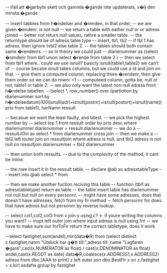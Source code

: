 -- ifall att �garbyte skett och gammla �gande inte updaterats, v�lj den minsta �gande

-- insert tabbles from h�ndelser and �renden, in that order,
-- we are given �endenr. is not null
-- we return a table with eather null or or adress joined
-- better not return null values, rathre a smaller table.
-- the returntype should be of adress table type
-- insert, tb1, tb2
-- if tbl 1 has adress, then ignore tvbl2 else table 2.
-- the tables should both contain same �rendenrs.
-- so in theory we could just
-- diarienummer as (select �rendenr from tbl1 union select �rende from table 2 )
-- then we select from tbl1 where.. could we use isnull? basicly isnull(table1,table2) we can't of
-- course becase isnull takes columns, but we could use a id and join on that.
-- give them a computed column, replacing there �rendenr, then give them order so we can do rownr =1
-- computeed column, gotta be, null or not, table1 or table 2.
-- we also only want the latest non null adress from h�ndelse tabellen.
--(select *, row_number() over (partiotion by diarienummer sort by h�ndelsedatum)*100*(isnull(adr)+isnull(postnr)+isnull(postort)+isnull(name)) prio from table1), harNamn ressult

-- becasue we want the least faulty, and latest.
-- we pick the highest number by
-- select top 1 from ressult order by prio desc where diarienummer.diarienummer = ressult.diarienummer
-- we do a
-- ressultJOin as select * from diarienummer cross join
-- then we make a
-- tbl2 left iouter join on ressultjoin where adress is null, and tbl2 adress is not null on ressultjoin.diarienummer = tbl2.diarienummer

-- then union both ressults.
-- due to the complexity of the method, it cant be inline.

-- the nwe insert it in the  ressult table.
-- declare @ab as adresstableType
-- insert into @ab select * from

-- then we make another fuction reciving this table
-- function (tbl1 as adresstabletype) return as table
-- the table insert table has diarienummer not null but null on every personnr.
-- might have some adresses, does that doesn't have adresses, fetch from my fir method
-- fetch personnr for does that have adress but not personnr by reverse lookup.

-- select col1,col2,col3 from x join y using c? <- if youre writing the columns you want?
-- inupt left outer join where input adress is null using fnr
-- we have to make sure our fnrToFir return the correct tabletype, does it work

--select fastighet,sum(andel),min(data�R) from (select distinct z.fastighet,namn "Utskick har g�tt till:",adress till ,name "Lagfaren �gare",cast(x.NUMERATOR as float)  / cast(x.DENOMINATOR as float) andel,cast(x.REGDT as date) data�R,coalesce(x.ADDRESS1,x.ADDRESS2) adress from dbo.[AAA to print] z left outer join dbo.BestFir x on z.fastighet = x.kir) asdafw group by fastighet
